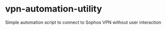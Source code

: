 # vpn-automation-utility
Simple automation script to connect to Sophos VPN without user interaction
